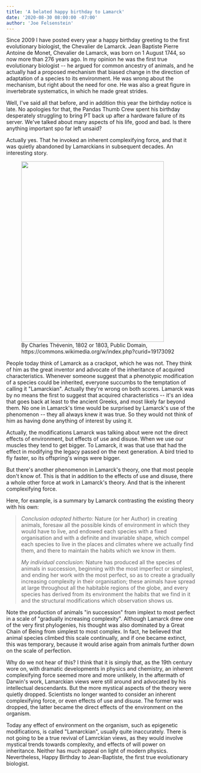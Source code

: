 ```yaml
---
title: 'A belated happy birthday to Lamarck'
date: '2020-08-30 08:00:00 -07:00'
author: 'Joe Felsenstein'
---
```


Since 2009 I have posted every year a happy birthday greeting to the first evolutionary biologist, the
Chevalier de Lamarck.  Jean Baptiste Pierre Antoine de Monet, Chevalier de Lamarck, was born on 1 August 1744,
so now more than 276 years ago.  In my opinion he was the first true evolutionary biologist -- he argued for
common ancestry of animals, and he actually had a proposed mechanism that biased change in the direction of
adaptation of a species to its environment.  He was wrong about the mechanism, but right about the need for
one.  He was also a great figure in invertebrate systematics, in which he made great strides.

Well, I've said all that before, and in addition this year the birthday notice is late.  No apologies for that,
the Pandas Thumb Crew spent his birthday desperately struggling to bring PT back up after a hardware failure of
its server.  We've talked about many aspects of his life, good and bad.  Is there anything important spo far
left unsaid?

Actually yes.  That he invoked an inherent complexifying force, and that it was quietly abandoned by
Lamarckians in subsequent decades.  An interesting story.

<!--more-->

<figure>
<img src="{{ site.baseurl }}/uploads/2020/380px-Jean-Baptiste_de_Lamarck.jpg" width="380" height="480"/>
<figcaption>By Charles Thévenin, 1802 or 1803, Public Domain, https://commons.wikimedia.org/w/index.php?curid=19173092
</figcaption>
</figure>



People today think of Lamarck as a crackpot, which he was not.  They think of him as the great inventor and
advocate of the inheritance of acquired characteristics.  Whenever someone suggest that a phenotypic
modification of a species could be inherited, everyone succumbs to the temptation of calling it "Lamarckian".
Actually they're wrong on both scores.  Lamarck was by no means the first to suggest that acquired
characteristics -- it's an idea that goes back at least to the ancient Greeks, and most likely far beyond them.
No one in Lamarck's time would be surprised by Lamarck's use of the phenomenon -- they all always knew it was
true.  So they would not think of him as having done anything of interest by using it.

Actually, the modifications Lamarck was talking about were not the direct effects of environment, but effects
of use and disuse.  When we use our muscles they tend to get bigger.  To Lamarck, it was that use that had the
effect in modifying the legacy passed on the next generation.  A bird tried to fly faster, so its offspring's
wings were bigger.

But there's another phenomenon in Lamarck's theory, one that most people don't know of.  This is that in
addition to the effects of use and disuse, there a whole other force at work in Lamarck's theory.  And that is
the inherent complexifying force.

Here, for example, is a summary by Lamarck contrasting the existing theory with his own:

> <em>Conclusion adopted hitherto:</em> Nature (or her Author) in creating animals, foresaw all the possible kinds of environment in which they would have to live, and endowed each species with a fixed organisation and with a definite and invariable shape, which compel each species to live in the places and climates where we actually find them, and there to maintain the habits which we know in them.
>
> <em>My individual conclusion:</em> Nature has produced all the species of animals in succession, beginning with the most imperfect or simplest, and ending her work with the most perfect, so as to create a gradually increasing complexity in their organisation; these animals have spread at large throughout all the habitable regions of the globe, and every species has derived from its environment the habits that we find in it and the structural modifications which observation shows us.

Note the production of animals "in succession" from implext to most perfect in a scale of "gradually increasing complexity".  Although Lamarck drew one of the very first phylogenies, his thought was also dominated by a Great Chain of Being from simplest to most complex.  In fact, he believed that animal species climbed this scale continually, and if one became extinct, this was temporary, because it would arise again from animals further down on the scale of perfection.

Why do we not hear of this?  I think that it is simply that, as the 19th century wore on, with dramatic
developments in physics and chemistry, an inherent complexifying force seemed more and more unlikely,  In the aftermath of Darwin's work, Lamarckian views were still around and advocated by his intellectual descendants.  But the more mystical aspects of the theory were quietly dropped.  Scientists no longer wanted to consider an inherent
complexifying force, or even effects of use and disuse.  The former was dropped, the latter became the direct
effects of the environment on the organism.

Today any effect of environment on the organism, such as epigenetic modifications, is called "Lamarckian", usually quite inaccurately.  There is not going to be a true revival of Lamrckian views, as they would involve mystical trends towards complexity, and effects of will power on inheritance.  Neither has much appeal on light of modern physics.  Nevertheless, Happy Birthday to Jean-Baptiste, the first true evolutionary biologist.
